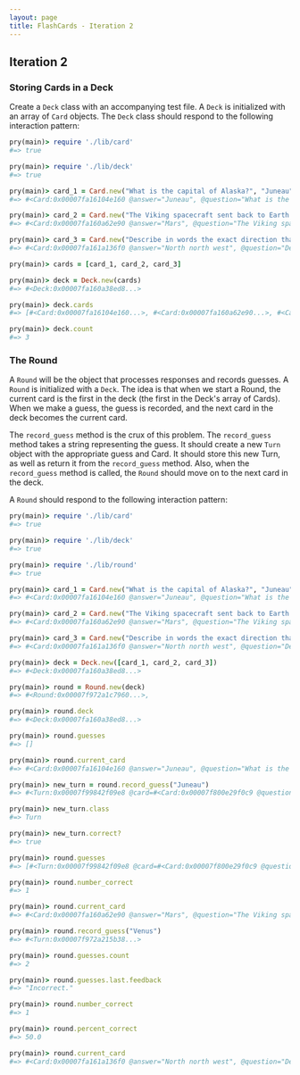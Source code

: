```yaml
---
layout: page
title: FlashCards - Iteration 2
---
```


## Iteration 2

### Storing Cards in a Deck

Create a `Deck` class with an accompanying test file. A `Deck` is initialized with an array of `Card` objects. The `Deck` class should respond to the following interaction pattern:

```ruby
pry(main)> require './lib/card'
#=> true

pry(main)> require './lib/deck'
#=> true

pry(main)> card_1 = Card.new("What is the capital of Alaska?", "Juneau")
#=> #<Card:0x00007fa16104e160 @answer="Juneau", @question="What is the capital of Alaska?">

pry(main)> card_2 = Card.new("The Viking spacecraft sent back to Earth photographs and reports about the surface of which planet?", "Mars")
#=> #<Card:0x00007fa160a62e90 @answer="Mars", @question="The Viking spacecraft sent back to Earth photographs and reports about the surface of which planet?">

pry(main)> card_3 = Card.new("Describe in words the exact direction that is 697.5° clockwise from due north?", "North north west")
#=> #<Card:0x00007fa161a136f0 @answer="North north west", @question="Describe in words the exact direction that is 697.5° clockwise from due north?">

pry(main)> cards = [card_1, card_2, card_3]

pry(main)> deck = Deck.new(cards)
#=> #<Deck:0x00007fa160a38ed8...>

pry(main)> deck.cards
#=> [#<Card:0x00007fa16104e160...>, #<Card:0x00007fa160a62e90...>, #<Card:0x00007fa161a136f0...>]

pry(main)> deck.count
#=> 3
```

### The Round

A `Round` will be the object that processes responses and records guesses. A `Round` is initialized with a `Deck`. The idea is that when we start a Round, the current card is the first in the deck (the first in the Deck's array of Cards). When we make a guess, the guess is recorded, and the next card in the deck becomes the current card.

The `record_guess` method is the crux of this problem. The `record_guess` method takes a string representing the guess. It should create a new `Turn` object with the appropriate guess and Card. It should store this new Turn, as well as return it from the `record_guess` method. Also, when the `record_guess` method is called, the `Round` should move on to the next card in the deck.

A `Round` should respond to the following interaction pattern:

```ruby
pry(main)> require './lib/card'
#=> true

pry(main)> require './lib/deck'
#=> true

pry(main)> require './lib/round'
#=> true

pry(main)> card_1 = Card.new("What is the capital of Alaska?", "Juneau")
#=> #<Card:0x00007fa16104e160 @answer="Juneau", @question="What is the capital of Alaska?">

pry(main)> card_2 = Card.new("The Viking spacecraft sent back to Earth photographs and reports about the surface of which planet?", "Mars")
#=> #<Card:0x00007fa160a62e90 @answer="Mars", @question="The Viking spacecraft sent back to Earth photographs and reports about the surface of which planet?">

pry(main)> card_3 = Card.new("Describe in words the exact direction that is 697.5° clockwise from due north?", "North north west")
#=> #<Card:0x00007fa161a136f0 @answer="North north west", @question="Describe in words the exact direction that is 697.5° clockwise from due north?">

pry(main)> deck = Deck.new([card_1, card_2, card_3])
#=> #<Deck:0x00007fa160a38ed8...>

pry(main)> round = Round.new(deck)
#=> #<Round:0x00007f972a1c7960...>,

pry(main)> round.deck
#=> #<Deck:0x00007fa160a38ed8...>

pry(main)> round.guesses
#=> []

pry(main)> round.current_card
#=> #<Card:0x00007fa16104e160 @answer="Juneau", @question="What is the capital of Alaska?">

pry(main)> new_turn = round.record_guess("Juneau")
#=> #<Turn:0x00007f99842f09e8 @card=#<Card:0x00007f800e29f0c9 @question=""What is the capital of Alaska?", @answer="Juneau", @guess="Juneau">

pry(main)> new_turn.class
#=> Turn

pry(main)> new_turn.correct?
#=> true

pry(main)> round.guesses
#=> [#<Turn:0x00007f99842f09e8 @card=#<Card:0x00007f800e29f0c9 @question=""What is the capital of Alaska?", @answer="Juneau", @guess="Juneau">]

pry(main)> round.number_correct
#=> 1

pry(main)> round.current_card
#=> #<Card:0x00007fa160a62e90 @answer="Mars", @question="The Viking spacecraft sent back to Earth photographs and reports about the surface of which planet?">

pry(main)> round.record_guess("Venus")
#=> #<Turn:0x00007f972a215b38...>

pry(main)> round.guesses.count
#=> 2

pry(main)> round.guesses.last.feedback
#=> "Incorrect."

pry(main)> round.number_correct
#=> 1

pry(main)> round.percent_correct
#=> 50.0

pry(main)> round.current_card
#=> #<Card:0x00007fa161a136f0 @answer="North north west", @question="Describe in words the exact direction that is 697.5° clockwise from due north?">
```
